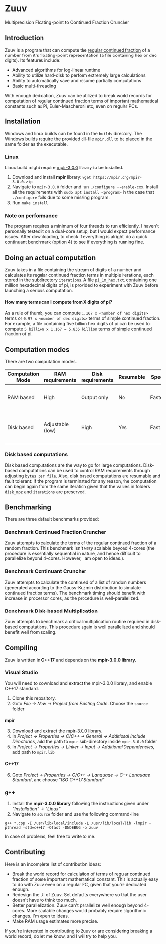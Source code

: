 # Zuuv
Multiprecision Floating-point to Continued Fraction Cruncher

## Introduction
Zuuv is a program that can compute the [regular continued fraction](https://en.wikipedia.org/wiki/Continued_fraction) of a number from it's floating-point representation (a file containing hex or dec digits). Its features include:
* Advanced algorithms for log-linear runtime
* Ability to utilize hard-disk to perform extremely large calculations
* Ability to automatically save and resume partially computations
* Basic multi-threading

With enough dedication, Zuuv can be utilized to break world records for computation of regular continued fraction terms of important mathematical constants such as Pi, Euler-Mascheroni etc, even on regular PCs.

## Installation
Windows and linux builds can be found in the `builds` directory. The Windows builds require the provided dll-file `mpir.dll` to be placed in the same folder as the executable.
### Linux
Linux build might require [mpir-3.0.0](https://mpir.org/mpir-3.0.0.zip) library to be installed.
1. Download and install **mpir** library: `wget https://mpir.org/mpir-3.0.0.zip`
2. Navigate to `mpir-3.0.0` folder and run `./configure --enable-cxx`. Install all the requirements with `sudo apt install <program>` in the case that `./configure` fails due to some missing program.
3. Run `make install`

### Note on performance
The program requires a minimum of four threads to run efficiently. I haven't personally tested it on a dual-core setup, but I would expect performance issues.
After downloading, to check if everything is alright, do a quick continuant benchmark (option 4) to see if everything is running fine.

## Doing an actual computation
Zuuv takes in a file containing the stream of digits of a number and calculates its regular continued fraction terms in multiple iterations, each stored in the subdirectory `iterations`. A file `pi_1m_hex.txt`, containing one million hexadecimal digits of pi, is provided to experiment with Zuuv before launching a serious computation.

#### How many terms can I compute from X digits of pi?
As a rule of thumb, you can compute `1.167 x <number of hex digits>` terms or `0.97 x <number of dec digits>` terms of simple continued fraction. For example, a file containing five billion hex digits of pi can be used to compute `5 billion x 1.167 = 5.835 billion` terms of simple continued fraction of pi.

## Computation modes
There are two computation modes.

| Computation Mode | RAM requirements | Disk requirements | Resumable |  Speed  | Comments |
| ---------------- | ---------------- | ----------------- | --------- | ------- | -------- |
|     RAM based    |       High       |    Output only    |     No    | Fastest | Use for small computations that can fit in RAM |
|    Disk based    | Adjustable (low) |       High        |    Yes    |   Fast  | Use for large computations that can't entirely be done in RAM |

### Disk based computations
Disk based computations are the way to go for large computations. Disk-based computations can be used to control RAM requirements through adjusting `bytes per file`. Also, disk based computations are resumable and fault tolerant: if the program is terminated for any reason, the computation can begin again from the same iteration given that the values in folders `disk_mpz` and `iterations` are preserved.

## Benchmarking
There are three default benchmarks provided:
### Benchmark Continued Fraction Cruncher
Zuuv attempts to calculate the terms of the regular continued fraction of a random fraction. This benchmark isn't _very_ scalable beyond 4-cores (the procedure is essentially sequential in nature, and hence difficult to parallelize beyond 4-cores. However, I am open to ideas.).
### Benchmark Continuant Cruncher
Zuuv attempts to calculate the continued of a list of random numbers (generated according to the Gauss-Kuzmin distribution to simulate continued fraction terms). The benchmark timing should benefit with increase in processor cores, as the procedure is well-parallelized.
### Benchmark Disk-based Multiplication
Zuuv attempts to benchmark a critical multiplication routine required in disk-based computations. This procedure again is well parallelized and should benefit well from scaling.

## Compiling
Zuuv is written in **C++17** and depends on the **mpir-3.0.0 library.**
### Visual Studio
You will need to download and extract the mpir-3.0.0 library, and enable C++17 standard.
1. Clone this repository.
2. Goto _File -> New -> Project from Existing Code_. Choose the `source` folder
#### mpir
3. Download and extract the [mpir-3.0.0](https://mpir.org/mpir-3.0.0.zip) library.
4. In _Project -> Properties -> C/C++ -> General -> Additional Include Directories_, add the path to `mpir` sub-directory inside `mpir-3.0.0` folder
5. In _Project -> Properties -> Linker -> Input -> Additional Dependencies_, add path to `mpir.lib`
#### C++17
6. Goto _Project -> Properties -> C/C++ -> Language -> C++ Language Standard_, and choose "_ISO C++17 Standard_"
### g++
1. Install the **mpir-3.0.0 library** following the instructions given under _"Installation" -> "Linux"_
2. Navigate to `source` folder and use the following command-line

`g++ *.cpp -I /usr/lib/local/include -L /usr/lib/local/lib -lmpir -pthread -std=c++17 -Ofast -DNDEBUG -o zuuv`

In case of problems, feel free to write to me.

## Contributing
Here is an incomplete list of contribution ideas:
* Break the world record for calculation of terms of regular continued fraction of some important mathematical constant. This is actually easy to do with Zuuv even on a regular PC, given that you're dedicated enough.
* Redesign the UI of Zuuv. Set defaults everywhere so that the user doesn't have to think too much.
* Better parallelization. Zuuv can't parallelize well enough beyond 4-cores. More scalable changes would probably require algorithmic changes. I'm open to ideas.
* Make RAM usage estimates more precise.

If you're interested in contributing to Zuuv or are considering breaking a world record, do let me know, and I will try to help you.
